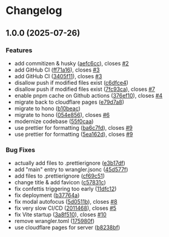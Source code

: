 # Changelog

## 1.0.0 (2025-07-26)


### Features

* add commitizen & husky ([aefc6cc](https://github.com/meow-meow-dev/countdown/commit/aefc6ccd83568c1ae25ae25292be1a5b8eb4e19e)), closes [#2](https://github.com/meow-meow-dev/countdown/issues/2)
* add GitHub CI ([ff71a16](https://github.com/meow-meow-dev/countdown/commit/ff71a1608c2a3778c5591c0fcff5586ca9a1baa3)), closes [#3](https://github.com/meow-meow-dev/countdown/issues/3)
* add GitHub CI ([3405f11](https://github.com/meow-meow-dev/countdown/commit/3405f1110bd0492d728bf5f543e72c2c01a00394)), closes [#3](https://github.com/meow-meow-dev/countdown/issues/3)
* disallow push if modified files exist ([c6dfce4](https://github.com/meow-meow-dev/countdown/commit/c6dfce4ee34a6852c580ec7370853fccef256012))
* disallow push if modified files exist ([7fc93ca](https://github.com/meow-meow-dev/countdown/commit/7fc93caf0ecc811d03c0ead7a92de3bc7038d5a4)), closes [#7](https://github.com/meow-meow-dev/countdown/issues/7)
* enable pnpm cache on Github actions ([376ef10](https://github.com/meow-meow-dev/countdown/commit/376ef10c2bdbb903091036cc401b30496d8436e4)), closes [#4](https://github.com/meow-meow-dev/countdown/issues/4)
* migrate back to cloudflare pages ([e79d7a8](https://github.com/meow-meow-dev/countdown/commit/e79d7a87634b195a6d0ec3259f094f5e1e65f28a))
* migrate to hono ([b10beac](https://github.com/meow-meow-dev/countdown/commit/b10beac64ed74e026dd61f5d59d7b36a3805497a))
* migrate to hono ([054e856](https://github.com/meow-meow-dev/countdown/commit/054e8561cd1e7ff915e7a4e32cd77cc8c5dba2a4)), closes [#6](https://github.com/meow-meow-dev/countdown/issues/6)
* modernize codebase ([55f0caa](https://github.com/meow-meow-dev/countdown/commit/55f0caa2043c650b8b84c976e287086a83eeddbb))
* use prettier for formatting ([ba6c7fd](https://github.com/meow-meow-dev/countdown/commit/ba6c7fd8740b182b80c141fef96ad0699435000d)), closes [#9](https://github.com/meow-meow-dev/countdown/issues/9)
* use prettier for formatting ([5ea162d](https://github.com/meow-meow-dev/countdown/commit/5ea162d6f56b9a6a76ced204f6ce36e9451ef9af)), closes [#9](https://github.com/meow-meow-dev/countdown/issues/9)


### Bug Fixes

* actually add files to .prettierignore ([e3b17df](https://github.com/meow-meow-dev/countdown/commit/e3b17dfea803819d31256bcbb7ebefa0d6cec4ea))
* add "main" entry to wrangler.jsonc ([45d577f](https://github.com/meow-meow-dev/countdown/commit/45d577fb20d07bc9b8ce3cdfd7024612a9f2e222))
* add files to .prettierignore ([cf69c51](https://github.com/meow-meow-dev/countdown/commit/cf69c516187e823ad2771af8385aadfa48976beb))
* change title & add favicon ([c57831c](https://github.com/meow-meow-dev/countdown/commit/c57831ca0d595e0d30ac3d71906b0480c176a9f6))
* fix confettis triggering too early ([11dfc12](https://github.com/meow-meow-dev/countdown/commit/11dfc121ef5f5ee83f3fde420446cbea85d63484))
* fix deployment ([b37764a](https://github.com/meow-meow-dev/countdown/commit/b37764acb3f8bf618a100cf2b2f09401b50f441b))
* fix modal autofocus ([5d0511b](https://github.com/meow-meow-dev/countdown/commit/5d0511b6deb7a51a1262ff97e26cf7677bf97bb2)), closes [#8](https://github.com/meow-meow-dev/countdown/issues/8)
* fix very slow CI/CD ([2011468](https://github.com/meow-meow-dev/countdown/commit/2011468b9f81d02ea9f3ce4d03dc18a70df312b2)), closes [#5](https://github.com/meow-meow-dev/countdown/issues/5)
* fix Vite startup ([3a8f510](https://github.com/meow-meow-dev/countdown/commit/3a8f510a7a84c3b7005ea8b0c857f228823fd01e)), closes [#10](https://github.com/meow-meow-dev/countdown/issues/10)
* remove wrangler.toml ([175980f](https://github.com/meow-meow-dev/countdown/commit/175980fdaf9ab001d55358f00bfb76c18c131533))
* use cloudflare pages for server ([b8238bf](https://github.com/meow-meow-dev/countdown/commit/b8238bfaf68340d9986fea9e6eebe62691546a78))

